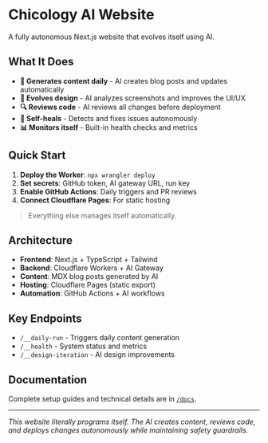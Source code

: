 # Chicology AI Website

A fully autonomous Next.js website that evolves itself using AI.

## What It Does

- **🤖 Generates content daily** - AI creates blog posts and updates automatically
- **🎨 Evolves design** - AI analyzes screenshots and improves the UI/UX  
- **🔍 Reviews code** - AI reviews all changes before deployment
- **🏥 Self-heals** - Detects and fixes issues autonomously
- **📊 Monitors itself** - Built-in health checks and metrics

## Quick Start

1. **Deploy the Worker**: `npx wrangler deploy`
2. **Set secrets**: GitHub token, AI gateway URL, run key
3. **Enable GitHub Actions**: Daily triggers and PR reviews
4. **Connect Cloudflare Pages**: For static hosting

> Everything else manages itself automatically.

## Architecture

- **Frontend**: Next.js + TypeScript + Tailwind
- **Backend**: Cloudflare Workers + AI Gateway  
- **Content**: MDX blog posts generated by AI
- **Hosting**: Cloudflare Pages (static export)
- **Automation**: GitHub Actions + AI workflows

## Key Endpoints

- `/__daily-run` - Triggers daily content generation
- `/__health` - System status and metrics
- `/__design-iteration` - AI design improvements

## Documentation

Complete setup guides and technical details are in [`/docs`](./docs/).

---

*This website literally programs itself. The AI creates content, reviews code, and deploys changes autonomously while maintaining safety guardrails.*
